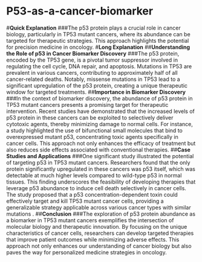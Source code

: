 # P53-as-a-cancer-biomarker
#**Quick Explanation**
###The p53 protein plays a crucial role in cancer biology, particularly in TP53 mutant cancers, where its abundance can be targeted for therapeutic strategies. This approach highlights the potential for precision medicine in oncology.
#**Long Explanation**
##**Understanding the Role of p53 in Cancer Biomarker Discovery**
###The p53 protein, encoded by the TP53 gene, is a pivotal tumor suppressor involved in regulating the cell cycle, DNA repair, and apoptosis. Mutations in TP53 are prevalent in various cancers, contributing to approximately half of all cancer-related deaths. Notably, missense mutations in TP53 lead to a significant upregulation of the p53 protein, creating a unique therapeutic window for targeted treatments.
##**Importance in Biomarker Discovery**
###In the context of biomarker discovery, the abundance of p53 protein in TP53 mutant cancers presents a promising target for therapeutic intervention. Recent studies have demonstrated that the increased levels of p53 protein in these cancers can be exploited to selectively deliver cytotoxic agents, thereby minimizing damage to normal cells. For instance, a study highlighted the use of bifunctional small molecules that bind to overexpressed mutant p53, concentrating toxic agents specifically in cancer cells. This approach not only enhances the efficacy of treatment but also reduces side effects associated with conventional therapies.
##**Case Studies and Applications**
###One significant study illustrated the potential of targeting p53 in TP53 mutant cancers. Researchers found that the only protein significantly upregulated in these cancers was p53 itself, which was detectable at much higher levels compared to wild-type p53 in normal tissues. This finding underscores the feasibility of developing therapies that leverage p53 abundance to induce cell death selectively in cancer cells. The study proposed that a p53 concentration-dependent toxin could effectively target and kill TP53 mutant cancer cells, providing a generalizable strategy applicable across various cancer types with similar mutations .
##**Conclusion**
###The exploration of p53 protein abundance as a biomarker in TP53 mutant cancers exemplifies the intersection of molecular biology and therapeutic innovation. By focusing on the unique characteristics of cancer cells, researchers can develop targeted therapies that improve patient outcomes while minimizing adverse effects. This approach not only enhances our understanding of cancer biology but also paves the way for personalized medicine strategies in oncology.
